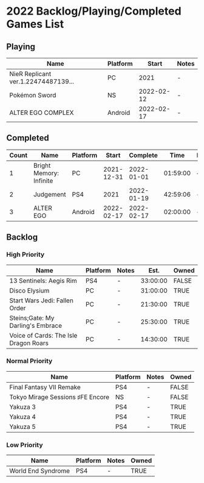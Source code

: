 # 2022 Backlog/Playing/Completed Games List

## Playing
| Name  | Platform | Start | Notes |
| - | - | - | - |
| NieR Replicant ver.1.22474487139... | PC | 2021 | - |
| Pokémon Sword | NS | 2022-02-12 | - |
| ALTER EGO COMPLEX | Android | 2022-02-17 | - |

## Completed
| Count | Name  | Platform | Start | Complete | Time | Rating | Notes |
| - | - | - | - | - | - | - | - |
| 1 | Bright Memory: Infinite | PC | 2021-12-31 | 2022-01-01 | 01:59:00 | ~ | - |
| 2 | Judgement | PS4 | 2021 | 2022-01-19 | 42:59:06 | + | - |
| 3 | ALTER EGO | Android | 2022-02-17 | 2022-02-17 | 02:00:00 | + | - |

## Backlog
### High Priority
| Name  | Platform | Notes | Est. | Owned |
| - | - | - | - | - |
| 13 Sentinels: Aegis Rim | PS4 | - | 33:00:00 | FALSE |
| Disco Elysium | PC | - | 31:00:00 | TRUE |
| Start Wars Jedi: Fallen Order | PC | - | 21:30:00 | TRUE |
| Steins;Gate: My Darling's Embrace | PC | - | 25:30:00 | TRUE | 
| Voice of Cards: The Isle Dragon Roars | PC | - | 14:30:00 | TRUE |

### Normal Priority
| Name  | Platform | Notes | Owned |
| - | - | - | - |
| Final Fantasy VII Remake | PS4 | - | FALSE |
| Tokyo Mirage Sessions ♯FE Encore | NS | - | FALSE |
| Yakuza 3 | PS4 | - | TRUE |
| Yakuza 4 | PS4 | - | TRUE |
| Yakuza 5 | PS4 | - | TRUE |

### Low Priority
| Name  | Platform | Notes | Owned |
| - | - | - | - |
| World End Syndrome | PS4 | - | TRUE |
